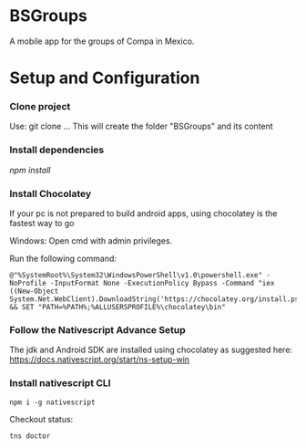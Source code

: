 # BSGroups
A mobile app for the groups of Compa in Mexico.

# Setup and Configuration
### Clone project
Use: git clone ...
This will create the folder "BSGroups" and its content

### Install dependencies
*npm install*

### Install Chocolatey
If your pc is not prepared to build android apps, using chocolatey is the fastest way to go

Windows: Open cmd with admin privileges.

Run the following command:
```
@"%SystemRoot%\System32\WindowsPowerShell\v1.0\powershell.exe" -NoProfile -InputFormat None -ExecutionPolicy Bypass -Command "iex ((New-Object System.Net.WebClient).DownloadString('https://chocolatey.org/install.ps1'))" && SET "PATH=%PATH%;%ALLUSERSPROFILE%\chocolatey\bin"
```
### Follow the Nativescript Advance Setup
The jdk and Android SDK are installed using chocolatey as suggested here: 
https://docs.nativescript.org/start/ns-setup-win

### Install nativescript CLI
```
npm i -g nativescript
```
Checkout status:
```
tns doctor
```
